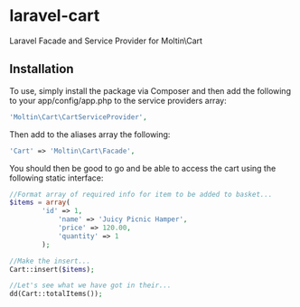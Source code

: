 laravel-cart
============

Laravel Facade and Service Provider for Moltin\Cart

Installation
---

To use, simply install the package via Composer and then add the following to your app/config/app.php to the service providers array:

```php
'Moltin\Cart\CartServiceProvider',
```

Then add to the aliases array the following:
```php
'Cart' => 'Moltin\Cart\Facade',
```

You should then be good to go and be able to access the cart using the following static interface:

```php
//Format array of required info for item to be added to basket...
$items = array(
    	'id' => 1,
			'name' => 'Juicy Picnic Hamper',
			'price' => 120.00,
			'quantity' => 1
		);

//Make the insert...
Cart::insert($items);

//Let's see what we have got in their...
dd(Cart::totalItems());
```
